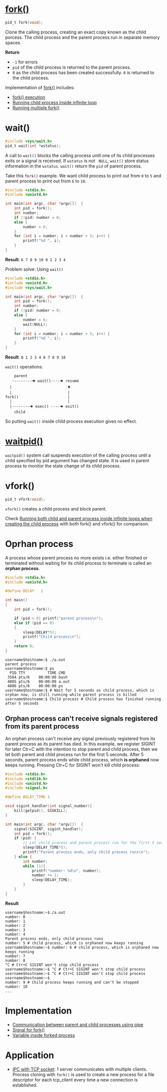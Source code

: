 # [fork()](fork().md)
```c
pid_t fork(void);
```

Clone the calling process, creating an exact copy known as the child porcess. The child process and the parent process run in separate memory spaces.

**Return**

* ``-1`` for errors
* ``pid`` of the child process is returned to the parent process.
* ``0`` as the child process has been created successfully. ``0`` is returned to the child process.

Implementation of [fork()](fork().md) includes:

* [fork() execution](fork().md#)
* [Running child process inside infinite loop](fork().md#)
* [Running multiple fork()](fork().md#)
# wait()

```c
#include <sys/wait.h>
pid_t wait(int *wstatus);
```

A call to ``wait()`` blocks the calling process until one of its child processes exits or a signal is received. If ``wstatus`` is not `` NULL``, ``wait()`` store status  information in the ``wstatus``. ``wait()`` return the ``pid`` of parent process.

Take this ``fork()`` example. We want child process to print out from ``0`` to ``5`` and parent process to print out from ``6`` to ``10``.

```c
#include <stdio.h>
#include <unistd.h>

int main(int argc, char *argv[])  {
	int pid = fork();
	int number;
	if (!pid) number = 0;
	else {
		number = 6;
	}	
	for (int i = number; i < number + 5; i++) {
		printf("%d ", i);
	}	
}
```
**Result**: ``6 7 8 9 10 0 1 2 3 4``

Problem solve: Using ``wait()``

```c
#include <stdio.h>
#include <unistd.h>
#include <sys/wait.h>

int main(int argc, char *argv[])  {
	int pid = fork();
	int number;
	if (!pid) number = 0;
	else {
		number = 6;
		wait(NULL);
	}	
	for (int i = number; i < number + 5; i++) {
		printf("%d ", i);
	}	
}
```

**Result**: ``0 1 2 3 4 6 7 8 9 10``

``wait()`` operations:

```
    parent
   ---------🠊 wait()----🠊 resume
  |                         🠉
  |                         |
fork()                      |
  |                         |
  |--------🠊 exec() ----🠊 exit()
    child
```

So putting ``wait()`` inside child process execution gives no effect.
# [waitpid()](waitpid().md)
``waitpid()`` system call suspends execution of the calling process until a child specified by pid argument has changed state. It is used in parent process to monitor the state change of its child process.
# vfork()
```c
pid_t vfork(void);
```
``vfork()`` creates a child process and block parent. 

Check [Running both child and parent process inside infinite loops when creating the child process]() with both fork() and vfork() for comparison.

# Oprhan process
A process whose parent process no more exists i.e. either finished or terminated without waiting for its child process to terminate is called an **orphan process**.
```c
#include <stdio.h>
#include <unistd.h>

#define DELAY	1

int main()
{
	int pid = fork();

	if (pid > 0) printf("parent process\n");
	else if (pid == 0)
	{
		sleep(DELAY*5);
		printf("Child process\n");
	}
	return 0;
}
```
```
username$hostname:$ ./a.out
parent process
username$hostname:$ ps
  PID TTY          TIME CMD
 3584 pts/6    00:00:00 bash
 4085 pts/6    00:00:00 a.out
 4086 pts/6    00:00:00 ps
username$hostname:$ # Wait for 5 seconds as child process, which is orphan now, is still running while parent process is killed
username$hostname:$ Child process # Child process has finished running after 5 seconds
```
## Orphan process can't receive signals registered from its parent process
An orphan process can't receive any signal previously registered from its parent process as its parent has died.
In this example, we register SIGINT for later Ctr+C with the intention to stop parent and child process, then we let both parent and child process run for the first 5 seconds. After 5 seconds, parent process ends while child process, which **is orphaned** now keeps running. Pressing Ctr+C for SIGINT won't kill child process:
```c
#include <stdio.h>
#include <stdlib.h>
#include <unistd.h>
#include <signal.h>   

#define DELAY_TIME 1

void sigint_handler(int signal_number){
	kill(getpid(), SIGKILL);
}

int main(int argc, char *argv[])  {
    signal(SIGINT, sigint_handler);
	int pid = fork();
	if (pid) {
        // Let child process and parent process run for the first 5 seconds
        sleep(DELAY_TIME*5);
        printf("Parent process ends, only child process runs\n");
    } else {
        int number;
        while (1){
		    printf("number: %d\n", number);
		    number += 1;
		    sleep(DELAY_TIME);
		}
    }
}
```
**Result**
```
username$hostname:~$./a.out
number: 0
number: 1
number: 2
number: 3
number: 4
Parent process ends, only child process runs
number: 5 # child process, which is orphaned now keeps running
username$hostname:~$ number: 6 # child process, which is orphaned now keeps running
number: 7
number: 8
^C # Ctr+C SIGINT won't stop child process
username$hostname:~$ ^C # Ctr+C SIGINT won't stop child process
username$hostname:~$ ^C # Ctr+C SIGINT won't stop child process
username$hostname:~$
number: 9 # Child process keeps running and can't be stopped
number: 10
...
```
# Implementation
* [Communication between parent and child processes using pipe](Communication%20between%20parent%20and%20child%20processes%20using%20pipe.md)
* [Signal for fork()](https://github.com/TranPhucVinh/C/blob/master/Physical%20layer/Process/Process%20cloning/Signal%20for%20fork().md)
* [Variable inside forked process](https://github.com/TranPhucVinh/C/blob/master/Physical%20layer/Process/Process%20cloning/Variable%20inside%20forked%20process.md)
# Application

* [IPC with TCP socket](https://github.com/TranPhucVinh/C/tree/master/Application%20layer/TCP#examples): 1 server communicates with multiple clients. Process cloning with ``fork()`` is used to create a new process for a file descriptor for each tcp_client every time a new connection is established.

